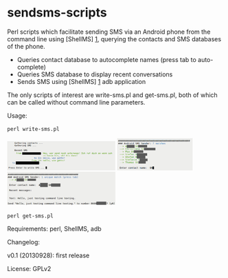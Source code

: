 sendsms-scripts
===============

Perl scripts which facilitate sending SMS via an Android phone from the command line using [ShellMS] [1], querying the contacts and SMS databases of the phone.

 * Queries contact database to autocomplete names (press tab to auto-complete)
 * Queries SMS database to display recent conversations
 * Sends SMS using [ShellMS] [1] adb application

The only scripts of interest are write-sms.pl and get-sms.pl, both of which can be called without command line parameters.

Usage:

    perl write-sms.pl
    
<img src="./pic/screen1.png" alt="Recent SMS displayed" width="50%" height="50%"/>

<img src="./pic/screen2.png" alt="Searching for contact" width="35%"/>

<img src="./pic/screen3.png" alt="Writing SMS" width="50%" height="50%"/>

    perl get-sms.pl

Requirements:
perl, ShellMS, adb

Changelog:

v0.1 (20130928): first release

License: GPLv2

[1]: https://github.com/try2codesecure/ShellMS
